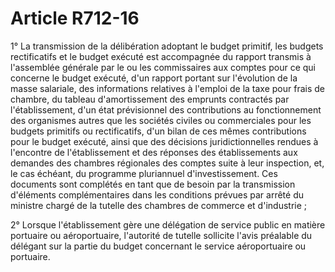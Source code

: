 # Article R712-16

<p>1° La transmission de la délibération adoptant le budget primitif, les budgets rectificatifs et le budget exécuté est accompagnée du rapport transmis à l'assemblée générale par le ou les commissaires aux comptes pour ce qui concerne le budget exécuté, d'un rapport portant sur l'évolution de la masse salariale, des informations relatives à l'emploi de la taxe pour frais de chambre, du tableau d'amortissement des emprunts contractés par l'établissement, d'un état prévisionnel des contributions au fonctionnement des organismes autres que les sociétés civiles ou commerciales pour les budgets primitifs ou rectificatifs, d'un bilan de ces mêmes contributions pour le budget exécuté, ainsi que des décisions juridictionnelles rendues à l'encontre de l'établissement et des réponses des établissements aux demandes des chambres régionales des comptes suite à leur inspection, et, le cas échéant, du programme pluriannuel d'investissement. Ces documents sont complétés en tant que de besoin par la transmission d'éléments complémentaires dans les conditions prévues par arrêté du ministre chargé de la tutelle des chambres de commerce et d'industrie ;</p><p>2° Lorsque l'établissement gère une délégation de service public en matière portuaire ou aéroportuaire, l'autorité de tutelle sollicite l'avis préalable du délégant sur la partie du budget concernant le service aéroportuaire ou portuaire.</p>
